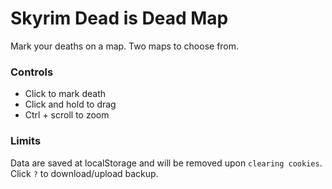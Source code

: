 # Skyrim Dead is Dead Map
Mark your deaths on a map. Two maps to choose from.
### Controls
- Click to mark death
- Click and hold to drag
- Ctrl + scroll to zoom
### Limits
Data are saved at localStorage and will be removed upon `clearing cookies`. Click `?` to download/upload backup.
